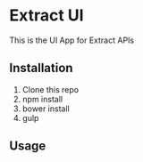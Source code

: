 Extract UI
======
This is the UI App for Extract APIs

Installation
-
1. Clone this repo
2. npm install
3. bower install
4. gulp

Usage
-
